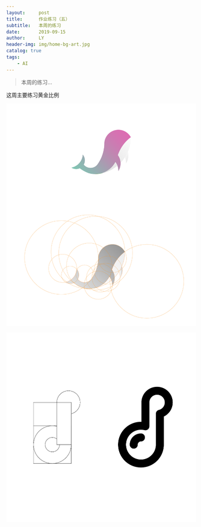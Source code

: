```yaml
---
layout:     post
title:      作业练习（五）
subtitle:   本周的练习
date:       2019-09-15
author:     LY
header-img: img/home-bg-art.jpg
catalog: true
tags:
    - AI
---
```


> 本周的练习... 

这周主要练习黄金比例

![](/img/2019091501.png)

![](/img/2019091502.png)

